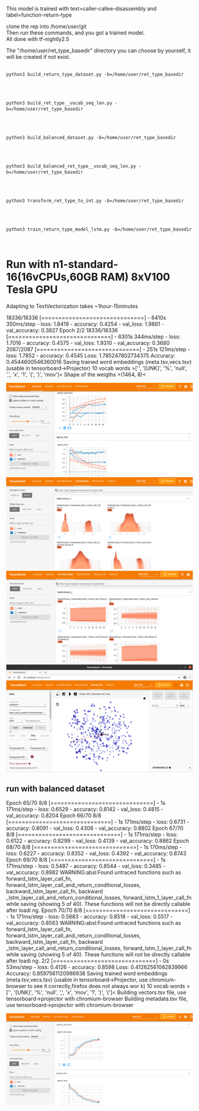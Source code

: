 This model is trained with text=caller-callee-disassembly and label=function-return-type

clone the rep into /home/user/git
</br>
Then run these commands, and you got a trained model.
</br>
All done with tf-nightly2.5
</br>

The "/home/user/ret_type_basedir" directory you can choose by yourself, it will be
created if not exist.


<pre><code>
python3 build_return_type_dataset.py -b=/home/user/ret_type_basedir
</code></pre>
</br>

<pre><code>
python3 build_ret_type__vocab_seq_len.py -b=/home/user/ret_type_basedir
</code></pre>
</br>

<pre><code>
python3 build_balanced_dataset.py -b=/home/user/ret_type_basedir
</code></pre>
</br>

<pre><code>
python3 build_balanced_ret_type__vocab_seq_len.py -b=/home/user/ret_type_basedir
</code></pre>
</br>

<pre><code>
python3 transform_ret_type_to_int.py -b=/home/user/ret_type_basedir
</code></pre>
</br>

<pre><code>
python3 train_return_type_model_lstm.py -b=/home/user/ret_type_basedir
</code></pre>
</br>


# Run with n1-standard-16(16vCPUs,60GB RAM)  8xV100 Tesla GPU
Adapting to TextVectorization takes ~1hour-15minutes


18336/18336 [==============================] - 6410s 350ms/step - loss: 1.8419 - accuracy: 0.4254 - val_loss: 1.9861 - val_accuracy: 0.3827
Epoch 2/2
18336/18336 [==============================] - 6301s 344ms/step - loss: 1.7016 - accuracy: 0.4575 - val_loss: 1.9310 - val_accuracy: 0.3680
2087/2087 [==============================] - 251s 121ms/step - loss: 1.7852 - accuracy: 0.4545
Loss:  1.785247802734375
Accuracy:  0.4544600546360016
Saving trained word embeddings (meta.tsv,vecs.tsv) (usable in tensorboard->Projector)
10 vocab words >['', '[UNK]', '%', 'null', ',', 'x', '1', '(', ')', 'mov']<
Shape of the weigths >(1464, 8)<


![scalars](../../pictures/caller_callee/tb_scalars.png)
![histograms](../../pictures/caller_callee/tb_histograms.png)
![distributions](../../pictures/caller_callee/tb_distributions.png)
![projector](../../pictures/caller_callee/tb_projector.png)


## run with balanced dataset
Epoch 65/70
8/8 [==============================] - 1s 171ms/step - loss: 0.6529 - accuracy: 0.8142 - val_loss: 0.4815 - val_accuracy: 0.8204
Epoch 66/70
8/8 [==============================] - 1s 171ms/step - loss: 0.6731 - accuracy: 0.8091 - val_loss: 0.4308 - val_accuracy: 0.8802
Epoch 67/70
8/8 [==============================] - 1s 171ms/step - loss: 0.6122 - accuracy: 0.8299 - val_loss: 0.4139 - val_accuracy: 0.8862
Epoch 68/70
8/8 [==============================] - 1s 170ms/step - loss: 0.6227 - accuracy: 0.8352 - val_loss: 0.4392 - val_accuracy: 0.8743
Epoch 69/70
8/8 [==============================] - 1s 171ms/step - loss: 0.5487 - accuracy: 0.8544 - val_loss: 0.3485 - val_accuracy: 0.8982
WARNING:absl:Found untraced functions such as forward_lstm_layer_call_fn, forward_lstm_layer_call_and_return_conditional_losses, backward_lstm_layer_call_fn, backward
_lstm_layer_call_and_return_conditional_losses, forward_lstm_1_layer_call_fn while saving (showing 5 of 40). These functions will not be directly callable after loadi
ng.
Epoch 70/70
8/8 [==============================] - 1s 171ms/step - loss: 0.5683 - accuracy: 0.8518 - val_loss: 0.5517 - val_accuracy: 0.8563
WARNING:absl:Found untraced functions such as forward_lstm_layer_call_fn, forward_lstm_layer_call_and_return_conditional_losses, backward_lstm_layer_call_fn, backward
_lstm_layer_call_and_return_conditional_losses, forward_lstm_1_layer_call_fn while saving (showing 5 of 40). These functions will not be directly callable after loadi
ng.
2/2 [==============================] - 0s 53ms/step - loss: 0.4126 - accuracy: 0.8598
Loss:  0.41262561082839966
Accuracy:  0.8597561120986938
Saving trained word embeddings (meta.tsv,vecs.tsv)             (usable in tensorboard->Projector, use chromium-browser to see it correctly,firefox does not always wor
k)
10 vocab words >['', '[UNK]', '%', 'null', ',', 'x', 'mov', '1', ')', '(']<
Building vectors.tsv file, use tensorboard->projector with chromium-browser
Building metadata.tsv file, use tensorboard->projector with chromium-browser


![balanced_scalas](../../pictures/caller_callee/balanced/balanced_scalars.png)